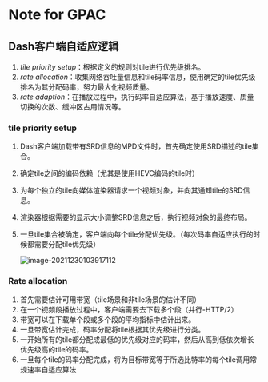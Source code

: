 # Note for GPAC


## Dash客户端自适应逻辑

1. *tile priority setup*：根据定义的规则对tile进行优先级排名。
2. *rate allocation*：收集网络吞吐量信息和tile码率信息，使用确定的tile优先级排名为其分配码率，努力最大化视频质量。
3. *rate adaption*：在播放过程中，执行码率自适应算法，基于播放速度、质量切换的次数、缓冲区占用情况等。

### tile priority setup

1. Dash客户端加载带有SRD信息的MPD文件时，首先确定使用SRD描述的tile集合。

2. 确定tile之间的编码依赖（尤其是使用HEVC编码的tile时）

3. 为每个独立的tile向媒体渲染器请求一个视频对象，并向其通知tile的SRD信息。

4. 渲染器根据需要的显示大小调整SRD信息之后，执行视频对象的最终布局。

5. 一旦tile集合被确定，客户端向每个tile分配优先级。（每次码率自适应执行的时候都需要分配tile优先级）

   ![image-20211230103917112](https://s2.loli.net/2021/12/30/8i7EFYkSwefPMzR.png)

### Rate allocation

1. 首先需要估计可用带宽（tile场景和非tile场景的估计不同）
2. 在一个视频段播放过程中，客户端需要去下载多个段（并行-HTTP/2）
3. 带宽可以在下载单个段或多个段的平均指标中估计出来。
4. 一旦带宽估计完成，码率分配将tile根据其优先级进行分类。
5. 一开始所有的tile都分配成最低的优先级对应的码率，然后从高到低依次增长优先级高的tile的码率。
6. 一旦每个tile的码率分配完成，将为目标带宽等于所选比特率的每个tile调用常规速率自适应算法

